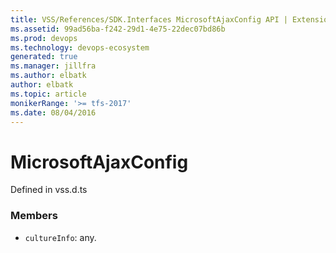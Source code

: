 ```yaml
---
title: VSS/References/SDK.Interfaces MicrosoftAjaxConfig API | Extensions for Azure DevOps Services
ms.assetid: 99ad56ba-f242-29d1-4e75-22dec07bd86b
ms.prod: devops
ms.technology: devops-ecosystem
generated: true
ms.manager: jillfra
ms.author: elbatk
author: elbatk
ms.topic: article
monikerRange: '>= tfs-2017'
ms.date: 08/04/2016
---
```


# MicrosoftAjaxConfig

Defined in vss.d.ts



### Members

* `cultureInfo`: any. 

